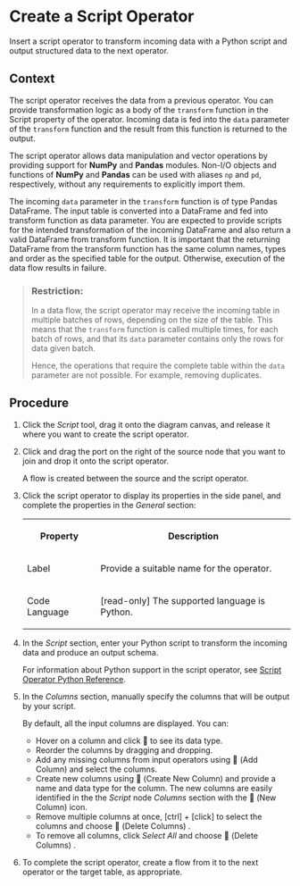 <!-- loiof3e2570966ac4036b552ebd998274af1 -->

<link rel="stylesheet" type="text/css" href="../css/sap-icons.css"/>

# Create a Script Operator

Insert a script operator to transform incoming data with a Python script and output structured data to the next operator.



## Context

The script operator receives the data from a previous operator. You can provide transformation logic as a body of the `transform` function in the Script property of the operator. Incoming data is fed into the `data` parameter of the `transform` function and the result from this function is returned to the output.

The script operator allows data manipulation and vector operations by providing support for **NumPy** and **Pandas** modules. Non-I/O objects and functions of **NumPy** and **Pandas** can be used with aliases `np` and `pd`, respectively, without any requirements to explicitly import them.

The incoming `data` parameter in the `transform` function is of type Pandas DataFrame. The input table is converted into a DataFrame and fed into transform function as data parameter. You are expected to provide scripts for the intended transformation of the incoming DataFrame and also return a valid DataFrame from transform function. It is important that the returning DataFrame from the transform function has the same column names, types and order as the specified table for the output. Otherwise, execution of the data flow results in failure.

> ### Restriction:  
> In a data flow, the script operator may receive the incoming table in multiple batches of rows, depending on the size of the table. This means that the `transform` function is called multiple times, for each batch of rows, and that its `data` parameter contains only the rows for data given batch.
> 
> Hence, the operations that require the complete table within the `data` parameter are not possible. For example, removing duplicates.



<a name="loiof3e2570966ac4036b552ebd998274af1__steps_umw_gdk_srb"/>

## Procedure

1.  Click the *Script* tool, drag it onto the diagram canvas, and release it where you want to create the script operator.

2.  Click and drag the port on the right of the source node that you want to join and drop it onto the script operator.

    A flow is created between the source and the script operator.

3.  Click the script operator to display its properties in the side panel, and complete the properties in the *General* section:


    <table>
    <tr>
    <th valign="top">

    Property
    
    </th>
    <th valign="top">

    Description
    
    </th>
    </tr>
    <tr>
    <td valign="top">
    
    Label
    
    </td>
    <td valign="top">
    
    Provide a suitable name for the operator.
    
    </td>
    </tr>
    <tr>
    <td valign="top">
    
    Code Language
    
    </td>
    <td valign="top">
    
    \[read-only\] The supported language is Python.
    
    </td>
    </tr>
    </table>
    
4.  In the *Script* section, enter your Python script to transform the incoming data and produce an output schema.

    For information about Python support in the script operator, see [Script Operator Python Reference](script-operator-python-reference-73e8ba1.md).

5.  In the *Columns* section, manually specify the columns that will be output by your script.

    By default, all the input columns are displayed. You can:

    -   Hover on a column and click <span class="FPA-icons"></span> to see its data type.
    -   Reorder the columns by dragging and dropping.
    -   Add any missing columns from input operators using <span class="FPA-icons"></span> \(Add Column\) and select the columns.
    -   Create new columns using <span class="FPA-icons"></span> \(Create New Column\) and provide a name and data type for the column. The new columns are easily identified in the the *Script* node *Columns* section with the <span class="FPA-icons"></span> \(New Column\) icon.
    -   Remove multiple columns at once, [ctrl\] + [click\]  to select the columns and choose <span class="FPA-icons"></span> \(Delete Columns\) .
    -   To remove all columns, click *Select All* and choose <span class="FPA-icons"></span> \(Delete Columns\) .

6.  To complete the script operator, create a flow from it to the next operator or the target table, as appropriate.


